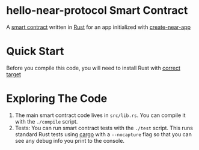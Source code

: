 hello-near-protocol Smart Contract
==================

A [smart contract] written in [Rust] for an app initialized with [create-near-app]


Quick Start
===========

Before you compile this code, you will need to install Rust with [correct target]


Exploring The Code
==================

1. The main smart contract code lives in `src/lib.rs`. You can compile it with
   the `./compile` script.
2. Tests: You can run smart contract tests with the `./test` script. This runs
   standard Rust tests using [cargo] with a `--nocapture` flag so that you
   can see any debug info you print to the console.


  [smart contract]: https://docs.near.org/docs/develop/contracts/overview
  [Rust]: https://www.rust-lang.org/
  [create-near-app]: https://github.com/near/create-near-app
  [correct target]: https://github.com/near/near-sdk-rs#pre-requisites
  [cargo]: https://doc.rust-lang.org/book/ch01-03-hello-cargo.html
